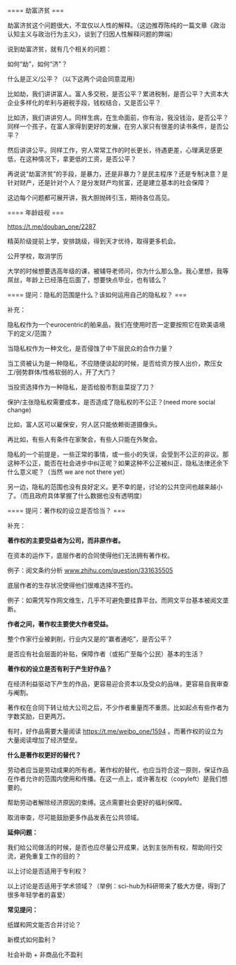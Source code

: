 


==== 劫富济贫  ===


劫富济贫这个问题很大，不宜仅以人性的解释。（这边推荐陈纯的一篇文章《政治认知主义与政治行为主义》，谈到了归因人性解释问题的弊端）

说到劫富济贫，就有几个相关的问题：

如何“劫”，如何“济”？

什么是正义/公平？（以下这两个词会同意混用）

比如劫，我们讲讲富人。富人多交税，是否公平？累进税制，是否公平？大资本大企业多样化的牟利与避税手段，钱权结合，又是否公平？

比如济，我们讲讲穷人。同样生病，在生命面前，你有治，我没钱治，是否公平？同样一个孩子，在富人家得到更好的发展，在穷人家只有很差的读书条件，是否公平？

然后讲讲公平。同样工作，穷人常常工作的时长更长，待遇更差，心理满足感更低，在这种情况下，拿更低的工资，是否公平？

再说说“劫富济贫”的手段，是暴力，还是非暴力？是民主程序？还是专制决意？是针对财产，还是针对个人？是分发财产均贫富，还是建立基本的社会保障？

这边每个问题都可展开讲，我大胆抛砖引玉，期待各位高见。


==== 年龄歧视  ===


https://t.me/douban_one/2287

精英阶级提前上学，安排跳级，得到天才优待，取得更多机会。

公开学校，取消学历

大学的时候想要选高年级的课，被辅导老师问，你为什么那么急。我心里想，我等屌丝，年龄上已经落在后面了，想要快点毕业，也有错么？


==== 提问：隐私的范围是什么？该如何运用自己的隐私权？  ===


补充：

隐私权作为一个eurocentric的舶来品，我们在使用时否一定要按照它在欧美语境下的定义/范围？

当隐私权作为一种文化，是否侵蚀了中下层民众的合作力量？

当工资被认为是一种隐私，不应随便谈起的时候，是否给资方按人出价，欺压女工/弱势群体/性格软弱的人，开了大门？

当投资选择作为一种隐私，是否给股市割韭菜捉了刀？

保护/主张隐私权需要成本，是否造成了隐私权的不公正？(need more social change)

比如，富人区可以雇保安，穷人区只能依赖街道摄像头。

再比如，有些人有条件在家聚会，有些人只能在外聚会。

隐私的一个前提是，一些正常的事情，或一些小的失误，会受到不公正的非议。那这种不公正，能否在社会进步中纠正呢？如果这种不公正被纠正，隐私法律还余下什么意义呢？（当然 we are not there yet）

另一边，隐私的范围也没有良好定义。更不幸的是，讨论的公共空间也越来越小了。（而且政府具体掌握了什么数据也没有透明度）


==== 提问：著作权的设立是否恰当？  ===


补充：

**著作权的主要受益者为公司，而非原作者。**

在资本的运作下，底层作者的合同使得他们无法拥有著作权。

例子：阅文条约分析 www.zhihu.com/question/331635505

底层作者的生存状况使得他们很难选择不签约。

例子：如需凭写作网文维生，几乎不可避免要挂靠平台。而网文平台基本被阅文垄断。

**作者之间，著作权主要使大作者受益。**

整个作家行业被剥削，行业内又是的“赢者通吃”，是否公平？

是否应有社会层面的补贴，保障作者（或拓广至每个公民）基本的生活？

**著作权的设立是否有利于产生好作品？**

在经济利益驱动下产生的作品，更容易迎合资本以及受众的品味，更容易自我审查与阉割。

著作权在合同下转让给大公司之后，不少作者重量而不重质。比如起点有些作者为字数奖励，日更两万。

有时，好作品需要大量阅读 https://t.me/weibo_one/1594 。而著作权的设立为大量阅读增加了经济壁垒。

**什么是著作权更好的替代？**

劳动者应当是劳动成果的所有者。著作权的替代，也应当符合这一原则，保证作品在作者允许的范围内使用和传播。在这一点上，或许著左权（copyleft）是我们想要的。

帮助劳动者解除经济原因的束缚。这点需要社会更好的福利保障。

取消审查，尽可能鼓励更多作品发表在公共领域。

**延伸问题：**

我们给公司做活的时候，是否也应尽量公开成果，达到主张所有权，帮助同行交流，避免重复工作的目的？

以上讨论是否适用于专利权？

以上讨论是否适用于学术领域？（举例：sci-hub为科研带来了极大方便，得到了很多年轻学者的喜爱）

**常见提问：**

纸媒和网文能否合并讨论？

新模式如何盈利？

社会补助 + 非商品化不盈利